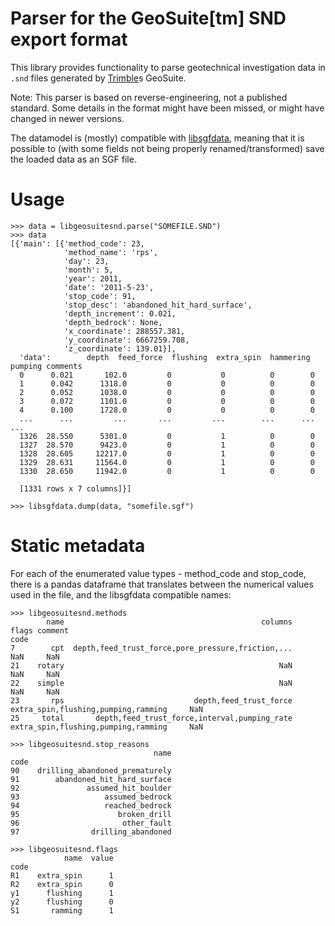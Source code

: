 # Parser for the GeoSuite[tm] SND export format

This library provides functionality to parse geotechnical
investigation data in `.snd` files generated by [Trimble](https://www.trimble.com/)s GeoSuite.

Note: This parser is based on reverse-engineering, not a published standard.
Some details in the format might have been missed, or might have changed in newer versions.

The datamodel is (mostly) compatible with
[libsgfdata](https://github.com/emerald-geomodelling/libsgfdata),
meaning that it is possible to (with some fields not being properly
renamed/transformed) save the loaded data as an SGF file.

# Usage

```
>>> data = libgeosuitesnd.parse("SOMEFILE.SND")
>>> data
[{'main': [{'method_code': 23,
            'method_name': 'rps',
            'day': 23,
            'month': 5,
            'year': 2011,
            'date': '2011-5-23',
            'stop_code': 91,
            'stop_desc': 'abandoned_hit_hard_surface',
            'depth_increment': 0.021,
            'depth_bedrock': None,
            'x_coordinate': 288557.381,
            'y_coordinate': 6667259.708,
            'z_coordinate': 139.01}],
  'data':        depth  feed_force  flushing  extra_spin  hammering  pumping comments
  0      0.021       102.0         0           0          0        0         
  1      0.042      1318.0         0           0          0        0         
  2      0.052      1038.0         0           0          0        0         
  3      0.072      1101.0         0           0          0        0         
  4      0.100      1728.0         0           0          0        0         
  ...      ...         ...       ...         ...        ...      ...      ...
  1326  28.550      5301.0         0           1          0        0         
  1327  28.570      9423.0         0           1          0        0         
  1328  28.605     12217.0         0           1          0        0         
  1329  28.631     11564.0         0           1          0        0         
  1330  28.650     11942.0         0           1          0        0         
  
  [1331 rows x 7 columns]}]
  
>>> libsgfdata.dump(data, "somefile.sgf")
```

# Static metadata
For each of the enumerated value types - method_code and stop_code, there is a pandas dataframe that translates between the numerical values used
in the file, and the libsgfdata compatible names:

```
>>> libgeosuitesnd.methods
        name                                            columns                                flags comment
code                                                                                                        
7        cpt  depth,feed_trust_force,pore_pressure,friction,...                                  NaN     NaN
21    rotary                                                NaN                                  NaN     NaN
22    simple                                                NaN                                  NaN     NaN
23       rps                             depth,feed_trust_force  extra_spin,flushing,pumping,ramming     NaN
25     total       depth,feed_trust_force,interval,pumping_rate  extra_spin,flushing,pumping,ramming     NaN

>>> libgeosuitesnd.stop_reasons
                                name
code                                
90    drilling_abandoned_prematurely
91        abandoned_hit_hard_surface
92               assumed_hit_boulder
93                   assumed_bedrock
94                   reached_bedrock
95                      broken_drill
96                       other_fault
97                drilling_abandoned

>>> libgeosuitesnd.flags
            name  value
code                   
R1    extra_spin      1
R2    extra_spin      0
y1      flushing      1
y2      flushing      0
S1       ramming      1
```

